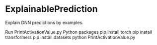 # ExplainablePrediction
Explain DNN predictions by examples.

Run PrintActivationValue.py
  Python packages
    pip install torch
    pip install transformers
    pip install datasets
    python PrintActivationValue.py
